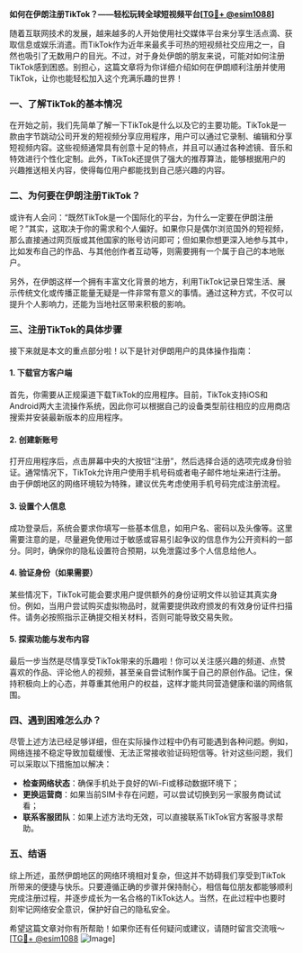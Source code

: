**如何在伊朗注册TikTok？——轻松玩转全球短视频平台[[TG💪+ @esim1088](https://t.me/s/esim1088)]**

随着互联网技术的发展，越来越多的人开始使用社交媒体平台来分享生活点滴、获取信息或娱乐消遣。而TikTok作为近年来最炙手可热的短视频社交应用之一，自然也吸引了无数用户的目光。不过，对于身处伊朗的朋友来说，可能对如何注册TikTok感到困惑。别担心，这篇文章将为你详细介绍如何在伊朗顺利注册并使用TikTok，让你也能轻松加入这个充满乐趣的世界！

### 一、了解TikTok的基本情况

在开始之前，我们先简单了解一下TikTok是什么以及它的主要功能。TikTok是一款由字节跳动公司开发的短视频分享应用程序，用户可以通过它录制、编辑和分享短视频内容。这些视频通常具有创意十足的特点，并且可以通过各种滤镜、音乐和特效进行个性化定制。此外，TikTok还提供了强大的推荐算法，能够根据用户的兴趣推送相关内容，使得每位用户都能找到自己感兴趣的内容。

### 二、为何要在伊朗注册TikTok？

或许有人会问：“既然TikTok是一个国际化的平台，为什么一定要在伊朗注册呢？”其实，这取决于你的需求和个人偏好。如果你只是偶尔浏览国外的短视频，那么直接通过网页版或其他国家的账号访问即可；但如果你想更深入地参与其中，比如发布自己的作品、与其他创作者互动等，则需要拥有一个属于自己的本地账户。

另外，在伊朗这样一个拥有丰富文化背景的地方，利用TikTok记录日常生活、展示传统文化或传播正能量无疑是一件非常有意义的事情。通过这种方式，不仅可以提升个人影响力，还能为当地社区带来积极的影响。

### 三、注册TikTok的具体步骤

接下来就是本文的重点部分啦！以下是针对伊朗用户的具体操作指南：

#### 1. 下载官方客户端
首先，你需要从正规渠道下载TikTok的应用程序。目前，TikTok支持iOS和Android两大主流操作系统，因此你可以根据自己的设备类型前往相应的应用商店搜索并安装最新版本的应用程序。

#### 2. 创建新账号
打开应用程序后，点击屏幕中央的大按钮“注册”，然后选择合适的选项完成身份验证。通常情况下，TikTok允许用户使用手机号码或者电子邮件地址来进行注册。由于伊朗地区的网络环境较为特殊，建议优先考虑使用手机号码完成注册流程。

#### 3. 设置个人信息
成功登录后，系统会要求你填写一些基本信息，如用户名、密码以及头像等。这里需要注意的是，尽量避免使用过于敏感或容易引起争议的信息作为公开资料的一部分。同时，确保你的隐私设置符合预期，以免泄露过多个人信息给他人。

#### 4. 验证身份（如果需要）
某些情况下，TikTok可能会要求用户提供额外的身份证明文件以验证其真实身份。例如，当用户尝试购买虚拟物品时，就需要提供政府颁发的有效身份证件扫描件。请务必按照指示正确提交相关材料，否则可能导致交易失败。

#### 5. 探索功能与发布内容
最后一步当然是尽情享受TikTok带来的乐趣啦！你可以关注感兴趣的频道、点赞喜欢的作品、评论他人的视频，甚至亲自尝试制作属于自己的原创作品。记住，保持积极向上的心态，并尊重其他用户的权益，这样才能共同营造健康和谐的网络氛围。

### 四、遇到困难怎么办？

尽管上述方法已经足够详细，但在实际操作过程中仍有可能遇到各种问题。例如，网络连接不稳定导致加载缓慢、无法正常接收验证码短信等。针对这些问题，我们可以采取以下措施加以解决：

- **检查网络状态**：确保手机处于良好的Wi-Fi或移动数据环境下；
- **更换运营商**：如果当前SIM卡存在问题，可以尝试切换到另一家服务商试试看；
- **联系客服团队**：如果上述方法均无效，可以直接联系TikTok官方客服寻求帮助。

### 五、结语

综上所述，虽然伊朗地区的网络环境相对复杂，但这并不妨碍我们享受到TikTok所带来的便捷与快乐。只要遵循正确的步骤并保持耐心，相信每位朋友都能够顺利完成注册过程，并逐步成长为一名合格的TikTok达人。当然，在此过程中也要时刻牢记网络安全意识，保护好自己的隐私安全。

希望这篇文章对你有所帮助！如果你还有任何疑问或建议，请随时留言交流哦～[[TG💪+ @esim1088](https://t.me/s/esim1088) ![Image](https://i.postimg.cc/4NQfJmqS/Snipaste-2025-05-13-00-14-12.png)]